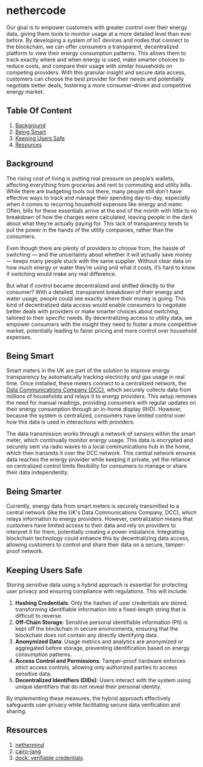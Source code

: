 # nethercode

Our goal is to empower customers with greater control over their energy data, giving them tools to monitor usage at a more detailed level than ever before. By developing a system of IoT devices and nodes that connect to the blockchain, we can offer consumers a transparent, decentralized platform to view their energy consumption patterns. This allows them to track exactly where and when energy is used, make smarter choices to reduce costs, and compare their usage with similar households on competing providers. With this granular insight and secure data access, customers can choose the best provider for their needs and potentially negotiate better deals, fostering a more consumer-driven and competitive energy market.

## Table Of Content

1. [Background](#background)
1. [Being Smart](#being-smart)
1. [Keeping Users Safe](#keeping-users-safe)
1. [Resources](#resources)

## Background

The rising cost of living is putting real pressure on people’s wallets, affecting everything from groceries and rent to commuting and utility bills. While there are budgeting tools out there, many people still don’t have effective ways to track and manage their spending day-to-day, especially when it comes to recurring household expenses like energy and water. Often, bills for these essentials arrive at the end of the month with little to no breakdown of how the charges were calculated, leaving people in the dark about what they’re actually paying for. This lack of transparency tends to put the power in the hands of the utility companies, rather than the consumers.

Even though there are plenty of providers to choose from, the hassle of switching — and the uncertainty about whether it will actually save money — keeps many people stuck with the same supplier. Without clear data on how much energy or water they’re using and what it costs, it’s hard to know if switching would make any real difference.

But what if control became decentralized and shifted directly to the consumer? With a detailed, transparent breakdown of their energy and water usage, people could see exactly where their money is going. This kind of decentralized data access would enable consumers to negotiate better deals with providers or make smarter choices about switching, tailored to their specific needs. By decentralizing access to utility data, we empower consumers with the insight they need to foster a more competitive market, potentially leading to fairer pricing and more control over household expenses.

## Being Smart

Smart meters in the UK are part of the solution to improve energy transparency by automatically tracking electricity and gas usage in real time. Once installed, these meters connect to a centralized network, the [Data Communications Company (DCC)](https://www.smartdcc.co.uk/about-dcc/who-we-are/), which securely collects data from millions of households and relays it to energy providers. This setup removes the need for manual readings, providing consumers with regular updates on their energy consumption through an in-home display (IHD). However, because the system is centralized, consumers have limited control over how this data is used in interactions with providers.

The data transmission works through a network of sensors within the smart meter, which continually monitor energy usage. This data is encrypted and securely sent via radio waves to a local communications hub in the home, which then transmits it over the DCC network. This central network ensures data reaches the energy provider while keeping it private, yet the reliance on centralized control limits flexibility for consumers to manage or share their data independently.

## Being Smarter

Currently, energy data from smart meters is securely transmitted to a central network (like the UK's Data Communications Company, DCC), which relays information to energy providers. However, centralization means that customers have limited access to their data and rely on providers to interpret it for them, potentially creating a power imbalance. Integrating blockchain technology could enhance this by decentralizing data access, allowing customers to control and share their data on a secure, tamper-proof network.

## Keeping Users Safe

Storing sensitive data using a hybrid approach is essential for protecting user privacy and ensuring compliance with regulations. This will include:

1. **Hashing Credentials**: Only the hashes of user credentials are stored, transforming identifiable information into a fixed-length string that is difficult to reverse.
1. **Off-Chain Storage**: Sensitive personal identifiable information (PII) is kept off the blockchain in secure environments, ensuring that the blockchain does not contain any directly identifying data.
1. **Anonymized Data**: Usage metrics and analytics are anonymized or aggregated before storage, preventing identification based on energy consumption patterns.
1. **Access Control and Permissions**: Tamper-proof hardware enforces strict access controls, allowing only authorized parties to access sensitive data.
1. **Decentralized Identifiers (DIDs)**: Users interact with the system using unique identifiers that do not reveal their personal identity.

By implementing these measures, the hybrid approach effectively safeguards user privacy while facilitating secure data verification and sharing.

## Resources

1. [nethermind](https://www.nethermind.io/)
1. [cairo-lang](https://www.cairo-lang.org/)
1. [dock: verifiable credentials](https://www.dock.io/post/verifiable-credentials)
